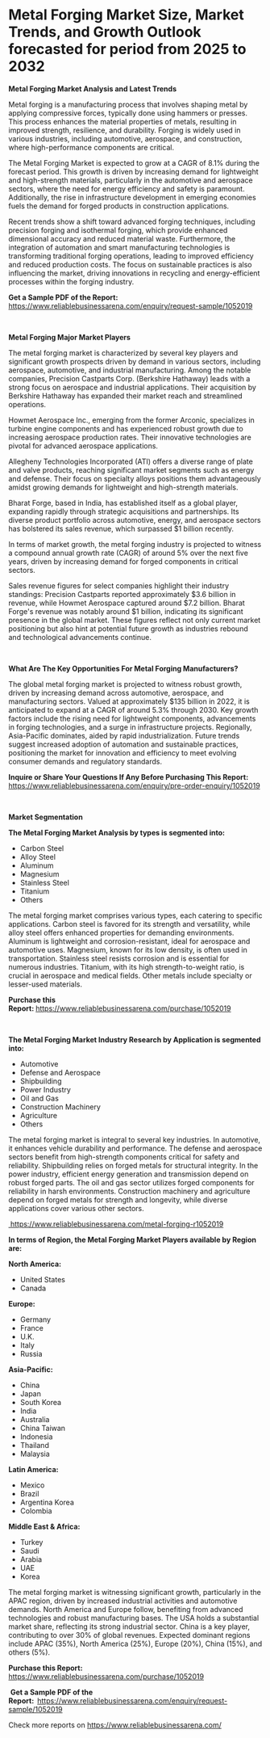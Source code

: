 <p><h1>Metal Forging Market Size, Market Trends, and Growth Outlook forecasted for period from 2025 to 2032</h1></p><p><strong>Metal Forging Market Analysis and Latest Trends</strong></p>
<p><p>Metal forging is a manufacturing process that involves shaping metal by applying compressive forces, typically done using hammers or presses. This process enhances the material properties of metals, resulting in improved strength, resilience, and durability. Forging is widely used in various industries, including automotive, aerospace, and construction, where high-performance components are critical.</p><p>The Metal Forging Market is expected to grow at a CAGR of 8.1% during the forecast period. This growth is driven by increasing demand for lightweight and high-strength materials, particularly in the automotive and aerospace sectors, where the need for energy efficiency and safety is paramount. Additionally, the rise in infrastructure development in emerging economies fuels the demand for forged products in construction applications.</p><p>Recent trends show a shift toward advanced forging techniques, including precision forging and isothermal forging, which provide enhanced dimensional accuracy and reduced material waste. Furthermore, the integration of automation and smart manufacturing technologies is transforming traditional forging operations, leading to improved efficiency and reduced production costs. The focus on sustainable practices is also influencing the market, driving innovations in recycling and energy-efficient processes within the forging industry.</p></p>
<p><strong>Get a Sample PDF of the Report:&nbsp;</strong> <a href="https://www.reliablebusinessarena.com/enquiry/request-sample/1052019?utm_campaign=3021&utm_medium=2&utm_source=Github&utm_content=ia&utm_term=09042025&utm_id=metal-forging">https://www.reliablebusinessarena.com/enquiry/request-sample/1052019</a></p>
<p>&nbsp;</p>
<p><strong>Metal Forging Major Market Players</strong></p>
<p><p>The metal forging market is characterized by several key players and significant growth prospects driven by demand in various sectors, including aerospace, automotive, and industrial manufacturing. Among the notable companies, Precision Castparts Corp. (Berkshire Hathaway) leads with a strong focus on aerospace and industrial applications. Their acquisition by Berkshire Hathaway has expanded their market reach and streamlined operations.</p><p>Howmet Aerospace Inc., emerging from the former Arconic, specializes in turbine engine components and has experienced robust growth due to increasing aerospace production rates. Their innovative technologies are pivotal for advanced aerospace applications.</p><p>Allegheny Technologies Incorporated (ATI) offers a diverse range of plate and valve products, reaching significant market segments such as energy and defense. Their focus on specialty alloys positions them advantageously amidst growing demands for lightweight and high-strength materials.</p><p>Bharat Forge, based in India, has established itself as a global player, expanding rapidly through strategic acquisitions and partnerships. Its diverse product portfolio across automotive, energy, and aerospace sectors has bolstered its sales revenue, which surpassed $1 billion recently.</p><p>In terms of market growth, the metal forging industry is projected to witness a compound annual growth rate (CAGR) of around 5% over the next five years, driven by increasing demand for forged components in critical sectors. </p><p>Sales revenue figures for select companies highlight their industry standings: Precision Castparts reported approximately $3.6 billion in revenue, while Howmet Aerospace captured around $7.2 billion. Bharat Forge's revenue was notably around $1 billion, indicating its significant presence in the global market. These figures reflect not only current market positioning but also hint at potential future growth as industries rebound and technological advancements continue.</p></p>
<p>&nbsp;</p>
<p><strong>What Are The Key Opportunities For Metal Forging Manufacturers?</strong></p>
<p><p>The global metal forging market is projected to witness robust growth, driven by increasing demand across automotive, aerospace, and manufacturing sectors. Valued at approximately $135 billion in 2022, it is anticipated to expand at a CAGR of around 5.3% through 2030. Key growth factors include the rising need for lightweight components, advancements in forging technologies, and a surge in infrastructure projects. Regionally, Asia-Pacific dominates, aided by rapid industrialization. Future trends suggest increased adoption of automation and sustainable practices, positioning the market for innovation and efficiency to meet evolving consumer demands and regulatory standards.</p></p>
<p><strong>Inquire or Share Your Questions If Any Before Purchasing This Report:</strong> <a href="https://www.reliablebusinessarena.com/enquiry/pre-order-enquiry/1052019?utm_campaign=3021&utm_medium=2&utm_source=Github&utm_content=ia&utm_term=09042025&utm_id=metal-forging">https://www.reliablebusinessarena.com/enquiry/pre-order-enquiry/1052019</a></p>
<p>&nbsp;</p>
<p><strong>Market Segmentation</strong></p>
<p><strong>The Metal Forging Market Analysis by types is segmented into:</strong></p>
<p><ul><li>Carbon Steel</li><li>Alloy Steel</li><li>Aluminum</li><li>Magnesium</li><li>Stainless Steel</li><li>Titanium</li><li>Others</li></ul></p>
<p><p>The metal forging market comprises various types, each catering to specific applications. Carbon steel is favored for its strength and versatility, while alloy steel offers enhanced properties for demanding environments. Aluminum is lightweight and corrosion-resistant, ideal for aerospace and automotive uses. Magnesium, known for its low density, is often used in transportation. Stainless steel resists corrosion and is essential for numerous industries. Titanium, with its high strength-to-weight ratio, is crucial in aerospace and medical fields. Other metals include specialty or lesser-used materials.</p></p>
<p><strong>Purchase this Report:&nbsp;</strong><a href="https://www.reliablebusinessarena.com/purchase/1052019?utm_campaign=3021&utm_medium=2&utm_source=Github&utm_content=ia&utm_term=09042025&utm_id=metal-forging">https://www.reliablebusinessarena.com/purchase/1052019</a></p>
<p>&nbsp;</p>
<p><strong>The Metal Forging Market Industry Research by Application is segmented into:</strong></p>
<p><ul><li>Automotive</li><li>Defense and Aerospace</li><li>Shipbuilding</li><li>Power Industry</li><li>Oil and Gas</li><li>Construction Machinery</li><li>Agriculture</li><li>Others</li></ul></p>
<p><p>The metal forging market is integral to several key industries. In automotive, it enhances vehicle durability and performance. The defense and aerospace sectors benefit from high-strength components critical for safety and reliability. Shipbuilding relies on forged metals for structural integrity. In the power industry, efficient energy generation and transmission depend on robust forged parts. The oil and gas sector utilizes forged components for reliability in harsh environments. Construction machinery and agriculture depend on forged metals for strength and longevity, while diverse applications cover various other sectors.</p></p>
<p><a href="https://www.reliablebusinessarena.com/metal-forging-r1052019?utm_campaign=3021&utm_medium=2&utm_source=Github&utm_content=ia&utm_term=09042025&utm_id=metal-forging">&nbsp;https://www.reliablebusinessarena.com/metal-forging-r1052019</a></p>
<p><strong>In terms of Region, the Metal Forging Market Players available by Region are:</strong></p>
<p>
    <p> <strong> North America: </strong>
        <ul>
            <li>United States</li>
            <li>Canada</li>
        </ul>
        </p> 
    <p> <strong> Europe: </strong>
        <ul>
            <li>Germany</li>
            <li>France</li>
            <li>U.K.</li>
            <li>Italy</li>
            <li>Russia</li>
        </ul>
        </p> 
    <p> <strong> Asia-Pacific: </strong>
        <ul>
            <li>China</li>
            <li>Japan</li>
            <li>South Korea</li>
            <li>India</li>
            <li>Australia</li>
            <li>China Taiwan</li>
            <li>Indonesia</li>
            <li>Thailand</li>
            <li>Malaysia</li>
        </ul>
        </p> 
    <p> <strong> Latin America: </strong>
        <ul>
            <li>Mexico</li>
            <li>Brazil</li>
            <li>Argentina Korea</li>
            <li>Colombia</li>
        </ul>
        </p> 
    <p> <strong> Middle East & Africa: </strong>
        <ul>
            <li>Turkey</li>
            <li>Saudi</li>
            <li>Arabia</li>
            <li>UAE</li>
            <li>Korea</li>
        </ul>
    </p>
    </p>
<p><p>The metal forging market is witnessing significant growth, particularly in the APAC region, driven by increased industrial activities and automotive demands. North America and Europe follow, benefiting from advanced technologies and robust manufacturing bases. The USA holds a substantial market share, reflecting its strong industrial sector. China is a key player, contributing to over 30% of global revenues. Expected dominant regions include APAC (35%), North America (25%), Europe (20%), China (15%), and others (5%).</p></p>
<p><strong>Purchase this Report: </strong><a href="https://www.reliablebusinessarena.com/purchase/1052019?utm_campaign=3021&utm_medium=2&utm_source=Github&utm_content=ia&utm_term=09042025&utm_id=metal-forging">https://www.reliablebusinessarena.com/purchase/1052019</a></p>
<p>&nbsp;<strong>Get a Sample PDF of the Report:&nbsp;&nbsp;</strong><a href="https://www.reliablebusinessarena.com/enquiry/request-sample/1052019?utm_campaign=3021&utm_medium=2&utm_source=Github&utm_content=ia&utm_term=09042025&utm_id=metal-forging">https://www.reliablebusinessarena.com/enquiry/request-sample/1052019</a></p>
<p><strong></strong></p>
<p>Check more reports on <a href="https://www.reliablebusinessarena.com/?utm_campaign=3021&utm_medium=2&utm_source=Github&utm_content=ia&utm_term=09042025&utm_id=metal-forging">https://www.reliablebusinessarena.com/</a></p>
